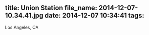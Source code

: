 title: Union Station
file_name: 2014-12-07-10.34.41.jpg
date: 2014-12-07 10:34:41
tags:
---

Los Angeles, CA